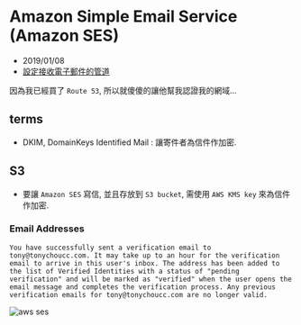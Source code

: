 # Amazon Simple Email Service (Amazon SES)

- 2019/01/08
- [設定接收電子郵件的管道](https://aws.amazon.com/tw/getting-started/projects/setup-email-receiving-pipeline/)

因為我已經買了 `Route 53`, 所以就傻傻的讓他幫我認證我的網域...


## terms

- DKIM, DomainKeys Identified Mail : 讓寄件者為信件作加密.


## S3

- 要讓 `Amazon SES` 寫信, 並且存放到 `S3 bucket`, 需使用 `AWS KMS key` 來為信件作加密.


### Email Addresses

```
You have successfully sent a verification email to tony@tonychoucc.com. It may take up to an hour for the verification email to arrive in this user's inbox. The address has been added to the list of Verified Identities with a status of "pending verification" and will be marked as "verified" when the user opens the email message and completes the verification process. Any previous verification emails for tony@tonychoucc.com are no longer valid.
```

![aws ses](../img/awsses.png)